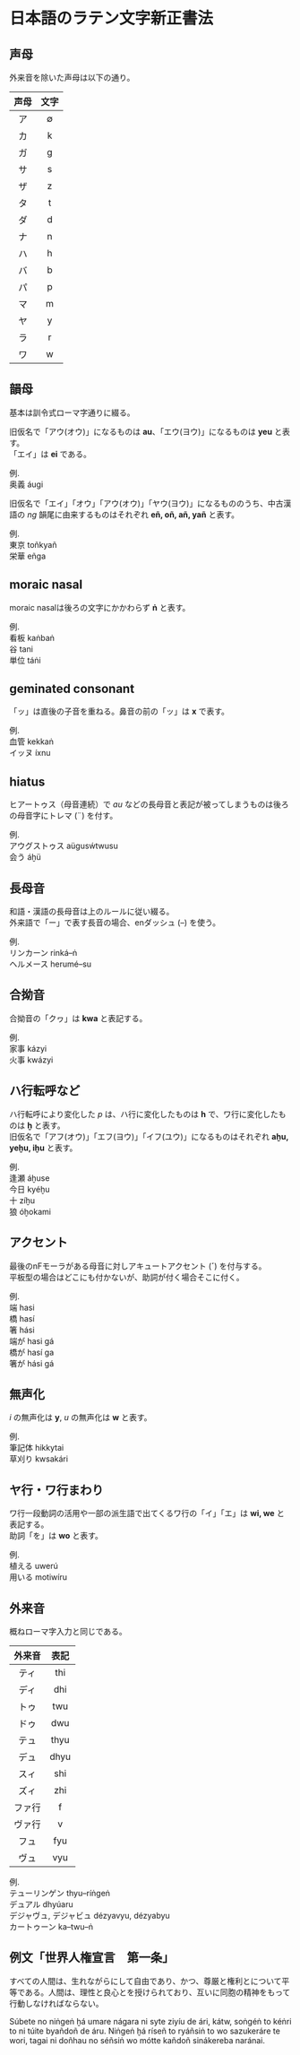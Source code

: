 # 日本語のラテン文字新正書法

## 声母

外来音を除いた声母は以下の通り。

|声母|文字|
|:--:|:--:|
|ア|∅|
|カ|k|
|ガ|g|
|サ|s|
|ザ|z|
|タ|t|
|ダ|d|
|ナ|n|
|ハ|h|
|バ|b|
|パ|p|
|マ|m|
|ヤ|y|
|ラ|r|
|ワ|w|

## 韻母

基本は訓令式ローマ字通りに綴る。

旧仮名で「アウ(オウ)」になるものは __au__、「エウ(ヨウ)」になるものは __yeu__ と表す。  
「エイ」は __ei__ である。

例.  
奥義 áugi

旧仮名で「エイ」「オウ」「アウ(オウ)」「ヤウ(ヨウ)」になるもののうち、中古漢語の _ng_ 韻尾に由来するものはそれぞれ __eñ, oñ, añ, yañ__ と表す。

例.  
東京 toñkyañ  
栄華 eñga

## moraic nasal

moraic nasalは後ろの文字にかかわらず __ṅ__ と表す。

例.  
看板 kaṅbaṅ  
谷 tani  
単位 táṅi

## geminated consonant

「ッ」は直後の子音を重ねる。鼻音の前の「ッ」は __x__ で表す。

例.  
血管 kekkaṅ  
イッヌ íxnu

## hiatus

ヒアートゥス（母音連続）で _au_ などの長母音と表記が被ってしまうものは後ろの母音字にトレマ (¨) を付す。

例.  
アウグストゥス aügusẃtwusu  
会う áḫü

## 長母音

和語・漢語の長母音は上のルールに従い綴る。  
外来語で「ー」で表す長音の場合、enダッシュ (–) を使う。

例.  
リンカーン rinká–ṅ  
ヘルメース herumé–su

## 合拗音

合拗音の「クヮ」は __kwa__ と表記する。

例.  
家事 kázyi  
火事 kwázyi

## ハ行転呼など

ハ行転呼により変化した _p_ は、ハ行に変化したものは __h__ で、ワ行に変化したものは __ḫ__ と表す。  
旧仮名で「アフ(オウ)」「エフ(ヨウ)」「イフ(ユウ)」になるものはそれぞれ __aḫu, yeḫu, iḫu__ と表す。

例.  
逢瀬 áḫuse  
今日 kyéḫu  
十 zíḫu  
狼 óḫokami

## アクセント

最後のnFモーラがある母音に対しアキュートアクセント (__´__) を付与する。  
平板型の場合はどこにも付かないが、助詞が付く場合そこに付く。

例.  
端 hasi  
橋 hasí  
箸 hási  
端が hasi gá  
橋が hasí ga  
箸が hási gá

## 無声化

_i_ の無声化は __y__, _u_ の無声化は __w__ と表す。

例.  
筆記体 hikkytai  
草刈り kwsakári

## ヤ行・ワ行まわり

ワ行一段動詞の活用や一部の派生語で出てくるワ行の「イ」「エ」は __wi, we__ と表記する。  
助詞「を」は __wo__ と表す。

例.  
植える uwerú  
用いる motiwíru

## 外来音

概ねローマ字入力と同じである。

|外来音|表記|
|:--:|:--:|
|ティ|thi|
|ディ|dhi|
|トゥ|twu|
|ドゥ|dwu|
|テュ|thyu|
|デュ|dhyu|
|スィ|shi|
|ズィ|zhi|
|ファ行|f|
|ヴァ行|v|
|フュ|fyu|
|ヴュ|vyu|

例.  
テューリンゲン thyu–ríṅgeṅ  
デュアル dhyúaru  
デジャヴュ, デジャビュ dézyavyu, dézyabyu  
カートゥーン ka–twu–ṅ


## 例文「世界人権宣言　第一条」

すべての人間は、生れながらにして自由であり、かつ、尊厳と権利とについて平等である。人間は、理性と良心とを授けられており、互いに同胞の精神をもって行動しなければならない。

Súbete no niṅgeṅ ḫá umare nágara ni syte ziyíu de ári, kátw, soṅgéṅ to kéṅri to ni túite byañdoñ de áru. Niṅgeṅ ḫá ríseñ to ryáñsiṅ to wo sazukeráre te wori, tagai ni doñhau no séñsiṅ wo mótte kañdoñ sinákereba naránai.


